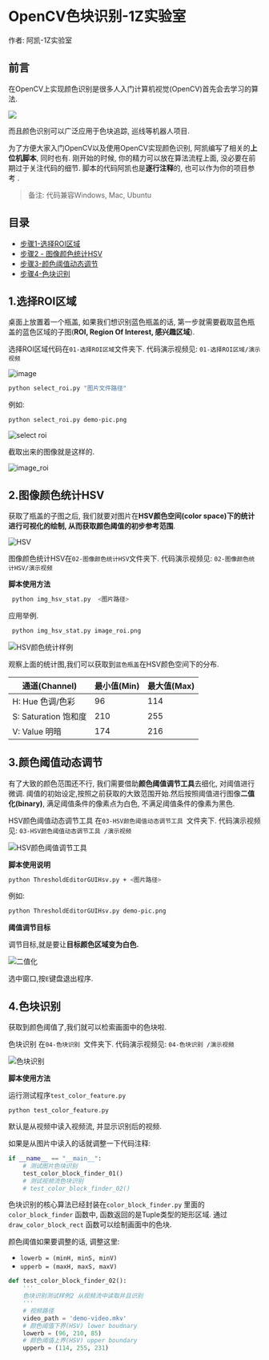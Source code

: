 # OpenCV色块识别-1Z实验室



作者: 阿凯-1Z实验室



## 前言

在OpenCV上实现颜色识别是很多人入门计算机视觉(OpenCV)首先会去学习的算法.

![](./IMG/色块识别演示样例.png)



而且颜色识别可以广泛应用于色块追踪, 巡线等机器人项目.   

为了方便大家入门OpenCV以及使用OpenCV实现颜色识别, 阿凯编写了相关的**上位机脚本**, 同时也有. 刚开始的时候, 你的精力可以放在算法流程上面, 没必要在前期过于关注代码的细节. 脚本的代码阿凯也是**逐行注释**的, 也可以作为你的项目参考 .



> 备注: 代码兼容Windows, Mac, Ubuntu

## 目录

* [步骤1-选择ROI区域](#1.选择ROI区域)
* [步骤2 - 图像颜色统计HSV](#2.图像颜色统计HSV)
* [步骤3-颜色阈值动态调节](#3.颜色阈值动态调节)
* [步骤4-色块识别](#4.色块识别)



## 1.选择ROI区域

桌面上放置着一个瓶盖, 如果我们想识别蓝色瓶盖的话, 第一步就需要截取蓝色瓶盖的蓝色区域的子图(**ROI, Region Of Interest, 感兴趣区域**).

选择ROI区域代码在`01-选择ROI区域`文件夹下.    代码演示视频见: `01-选择ROI区域/演示视频`

![image](./IMG/demo-pic.png)

```bash
python select_roi.py "图片文件路径"
```

例如:

```bash
python select_roi.py demo-pic.png
```

![select roi](./IMG/屏幕截图-01-测试视频-选择图像的ROI区域.mkv.png)

截取出来的图像就是这样的.

![image_roi](./IMG/image_roi.png)





## 2.图像颜色统计HSV

获取了瓶盖的子图之后, 我们就要对图片在**HSV颜色空间(color space)**下的统计进行可视化的绘制, 从而**获取颜色阈值的初步参考范围**.

![HSV](./IMG/HSV-Color-Space.jpg)



图像颜色统计HSV在`02-图像颜色统计HSV`文件夹下.    代码演示视频见: `02-图像颜色统计HSV/演示视频`



**脚本使用方法**

```bash
 python img_hsv_stat.py  <图片路径>
```

应用举例.

```bash
 python img_hsv_stat.py image_roi.png
```



![HSV颜色统计样例](./IMG/HSV颜色统计样例.png)

观察上面的统计图,我们可以获取到`蓝色瓶盖`在HSV颜色空间下的分布.



| 通道(Channel)        | 最小值(Min) | 最大值(Max) |
| -------------------- | ----------- | ----------- |
| H: Hue  色调/色彩    | 96          | 114         |
| S: Saturation 饱和度 | 210         | 255         |
| V: Value  明暗       | 174         | 216         |





## 3.颜色阈值动态调节



有了大致的颜色范围还不行,  我们需要借助**颜色阈值调节工具**去细化, 对阈值进行微调. 阈值的初始设定,按照之前获取的大致范围开始.然后按照阈值进行图像**二值化(binary)**, 满足阈值条件的像素点为白色, 不满足阈值条件的像素为黑色.



HSV颜色阈值动态调节工具 在`03-HSV颜色阈值动态调节工具 `文件夹下.    代码演示视频见: `03-HSV颜色阈值动态调节工具 /演示视频`

![HSV颜色阈值调节工具](./IMG/屏幕截图-03-HSV颜色阈值动态调节工具.mkv-1.png)



**脚本使用说明**

```bash
python ThresholdEditorGUIHsv.py + <图片路径>
```

例如:

```bash
python ThresholdEditorGUIHsv.py demo-pic.png
```



**阈值调节目标**

调节目标,就是要让**目标颜色区域变为白色.** 

![二值化](./IMG/图片二值化样例.png)

选中窗口,按`E`键盘退出程序.



## 4.色块识别

获取到颜色阈值了,我们就可以检索画面中的色块啦. 

色块识别 在`04-色块识别 `文件夹下.    代码演示视频见: `04-色块识别 /演示视频`



![色块识别](./IMG/色块识别演示样例.png)



**脚本使用方法**

运行测试程序`test_color_feature.py`

```
python test_color_feature.py
```

默认是从视频中读入视频流, 并显示识别后的视频.

如果是从图片中读入的话就调整一下代码注释:

```python
if __name__ == "__main__":
    # 测试图片色块识别
    test_color_block_finder_01()
    # 测试视频流色块识别
    # test_color_block_finder_02()
```



色块识别的核心算法已经封装在`color_block_finder.py` 里面的`color_block_finder` 函数中, 函数返回的是Tuple类型的矩形区域. 通过`draw_color_block_rect` 函数可以绘制画面中的色块.



颜色阈值如果要调整的话, 调整这里:

* `lowerb = (minH, minS, minV)`
* `upperb = (maxH, maxS, maxV)`

```python
def test_color_block_finder_02():
    '''
    色块识别测试样例2 从视频流中读取并且识别
    '''
    # 视频路径
    video_path = 'demo-video.mkv'
    # 颜色阈值下界(HSV) lower boudnary
    lowerb = (96, 210, 85) 
    # 颜色阈值上界(HSV) upper boundary
    upperb = (114, 255, 231)

```



